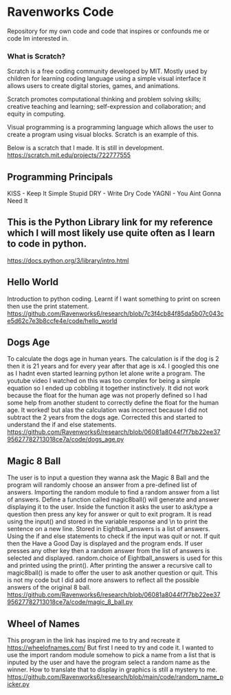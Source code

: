 # Ravenworks Code
Repository for my own code and code that inspires or confounds me or code Im interested in.

### What is Scratch?
Scratch is a free coding community developed by MIT. Mostly used by children for learning coding language using a simple visual interface it allows users to create digital stories, games, and animations.

Scratch promotes computational thinking and problem solving skills; creative teaching and learning; self-expression and collaboration; and equity in computing.

Visual programming is a programming language which allows the user to create a program using visual blocks. Scratch is an example of this.

Below is a scratch that I made.  It is still in development.
https://scratch.mit.edu/projects/722777555

## Programming Principals
KISS - Keep It Simple Stupid
DRY - Write Dry Code
YAGNI - You Aint Gonna Need It

## This is the Python Library link for my reference which I will most likely use quite often as I learn to code in python.
https://docs.python.org/3/library/intro.html

## Hello World
Introduction to python coding. Learnt if I want something to print on screen then use the print statement.
https://github.com/Ravenworks6/research/blob/7c3f4cb84f85da5b07c043ce5d62c7e3b8ccfe4e/code/hello_world

## Dogs Age
To calculate the dogs age in human years.  The calculation is if the dog is 2 then it is 21 years and for every year after that age is x4.  I googled this one as I hadnt even started learning python let alone write a program.  The youtube video I watched on this was too complex for being a simple equation so I ended up cobbling it together instinctively.  It did not work because the float for the human age was not properly defined so I had some help from another student to correctly define the float for the human age.  It worked! but alas the calculation was incorrect because I did not subtract the 2 years from the dogs age.  Corrected this and started to understand the if and else statements.
https://github.com/Ravenworks6/research/blob/06081a8044f7f7bb22ee3795627782713018ce7a/code/dogs_age.py

## Magic 8 Ball
The user is to input a question they wanna ask the Magic 8 Ball and the program will randomly choose an answer from a pre-defined list of answers. Importing the random module to find a random answer from a list of answers.  Define a function called magic8ball() will generate and answer displaying it to the user. Inside the function it asks the user to ask/type a question then press any key for answer or quit to exit program. It is read using the input() and stored in the variable response and \n to print the sentence on a new line. Stored in Eightball_answers is a list of answers. Using the if and else statements to check if the input was quit or not.  If quit then the Have a Good Day is displayed and the program ends. If user presses any other key then a random answer from the list of answers is selected and displayed. random.choice of Eightball_answers is used for this and printed using the print().  After printing the answer a recursive call to magic8ball() is made to offer the user to ask another question or quit. This is not my code but I did add more answers to reflect all the possible answers of the original 8 ball.
https://github.com/Ravenworks6/research/blob/06081a8044f7f7bb22ee3795627782713018ce7a/code/magic_8_ball.py

## Wheel of Names
This program in the link has inspired me to try and recreate it https://wheelofnames.com/ But first I need to try and code it. I wanted to use the import random module somehow to pick a name from a list that is inputed by the user and have the program select a random name as the winner. How to translate that to display in graphics is still a mystery to me. 
https://github.com/Ravenworks6/research/blob/main/code/random_name_picker.py
